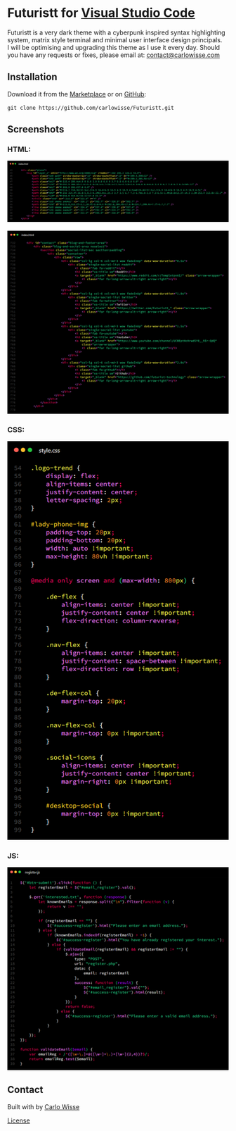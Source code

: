 # Futuristt for [Visual Studio Code](http://code.visualstudio.com)
Futuristt is a very dark theme with a cyberpunk inspired syntax highlighting system, matrix style terminal and minimal user interface design principals.</br>
I will be optimising and upgrading this theme as I use it every day. Should you have any requests or fixes, please email at: contact@carlowisse.com</br>

## Installation
Download it from the [Marketplace](https://marketplace.visualstudio.com/items?itemName=carlowisse-futuristt) or on [GitHub](https://github.com/carlowisse/Futuristt):

```
git clone https://github.com/carlowisse/Futuristt.git
```

## Screenshots

### HTML:
![ScreenShot](./images/html.png)
<br><br>
![ScreenShot](./images/html2.png)

### CSS:
![ScreenShot](./images/css.png)

### JS:
![ScreenShot](./images/js.png)

## Contact
Built with by [Carlo Wisse](https://carlowisse.com)

[License](https://github.com/carlowisse/Futuristt/blob/master/LICENSE.txt)
